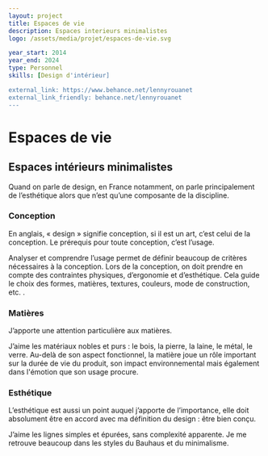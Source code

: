 ```yaml
---
layout: project
title: Espaces de vie
description: Espaces interieurs minimalistes
logo: /assets/media/projet/espaces-de-vie.svg

year_start: 2014
year_end: 2024
type: Personnel
skills: [Design d'intérieur]

external_link: https://www.behance.net/lennyrouanet
external_link_friendly: behance.net/lennyrouanet
---
```


# Espaces de vie

## Espaces intérieurs minimalistes

Quand on parle de design, en France notamment, on parle principalement de l’esthétique alors que n’est qu’une composante de la discipline.

### Conception

En anglais, « design » signifie conception, si il est un art, c’est celui de la conception. Le prérequis pour toute conception, c’est l’usage.

Analyser et comprendre l’usage permet de définir beaucoup de critères nécessaires à la conception. Lors de la conception, on doit prendre en compte des contraintes physiques, d’ergonomie et d’esthétique. Cela guide le choix des formes, matières, textures, couleurs, mode de construction, etc. .


### Matières

J’apporte une attention particulière aux matières.

J’aime les matériaux nobles et purs : le bois, la pierre, la laine, le métal, le verre. Au-delà de son aspect fonctionnel, la matière joue un rôle important sur la durée de vie du produit, son impact environnemental mais également dans l'émotion que son usage procure.


### Esthétique

L’esthétique est aussi un point auquel j’apporte de l’importance, elle doit absolument être en accord avec ma définition du design : être bien conçu.

J’aime les lignes simples et épurées, sans complexité apparente. Je me retrouve beaucoup dans les styles du Bauhaus et du minimalisme.

